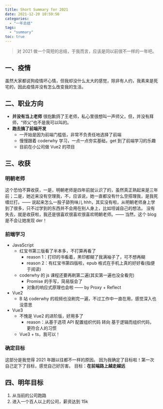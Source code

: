 ```yaml
---
title: Short Summary for 2021
date: 2021-12-20 10:59:56
categories:
  - "一年总结"
tags:
  - "summary"
toc: true
---
```


> 对 2021 做一个简短的总结，于我而言，应该是同以前很不一样的一年吧。

## 一、疫情

虽然大家都说狗疫情坏心情，但我却没什么太大的感觉，除非有人约，我素来是死宅的，因此疫情并没有怎么改变我的生活。

## 二、职业方向

- **并没有当上老师**
  很抱歉鸽了王老师，私心里很想叫一声师父，但，并没有拜师，“师父”也不是我可以叫的。
- **跑去搞了前端开发**
  - 一开始是因为前端门槛低，非常不负责任地选择了前端
  - 慢慢跟着 coderwhy 学习，一点一点夯实基础，get 到了前端学习的乐趣
  - 目前在小公司做 Vue2 的项目

## 三、收获

### 明朝老师

这个恐怕不算收获，一是，明朝老师是四年前就认识了的，虽然真正熟起来是三年前；二是，她近来没有空理我，不，应该说，她一直都没有什么空搭理我，是我死缠烂打。—— 说起来怎么一股子舔狗味儿 hhh，其实没有啦，从明朝老师身上学到了很多，只不过学到的东西并不会用在别人身上，比如坦诚自己的想法。
没有失去，就是收获啦，我还是很喜欢很喜欢很喜欢明朝老师。—— 当然，这个 blog 是不会让她发现 der！

### 前端学习

- JavaScript
  - 红宝书第三版看了半本多，不打算再看了
    - reason 1：打印的书看着，黑印都糊了我满袖子了，可不想再糊
    - reason 2：有红宝书第四版啦，epub 格式在手机上真的好好看(指便于阅读)
  - coderwhy 的 js 课程还要再刷第二遍(其实第一遍也没全看完)
    - Promise 的手写，简易版会了
    - 对象的响应式原理也会啦 —— by Proxy + Reflect
- Vue2
  - B 站 coderwhy 的视频也没刷完一遍，不过工作中一直在用，感觉深入也没意思
- Vue3
  - 不愧是 Vue2 的进阶版，好用多了
    - reason：从基于选项 API 配置组织代码 转向 基于逻辑而组织代码，更符合人的习惯
  - Vue3 + ts，我可以！

### 确定目标

这部分是我觉得 2021 年跟以往都不一样的原因。
因为我确定了目标啦！第一次自己定下了目标，感觉自己好厉害。
目标：**在前端路上越走越远**

## 四、明年目标

1. 从当前的公司跑路
2. 进入一个百人以上的公司，薪资达到 15k
